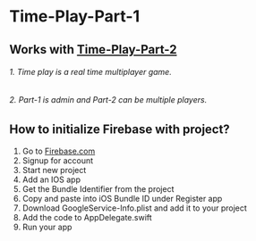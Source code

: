 # Time-Play-Part-1

## Works with [Time-Play-Part-2](https://github.com/himauli21/Time-Play-Part-2.git)

###### 1. Time play is a real time multiplayer game.
###### 2. Part-1 is admin and Part-2 can be multiple players.

## How to initialize Firebase with project?
1. Go to [Firebase.com](https://firebase.google.com/)
2. Signup for account
3. Start new project
4. Add an IOS app
5. Get the Bundle Identifier from the project
6. Copy and paste into iOS Bundle ID under Register app
7. Download GoogleService-Info.plist and add it to your project
8. Add the code to AppDelegate.swift
9. Run your app

